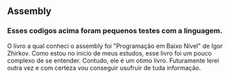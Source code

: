 ## Assembly
### Esses codigos acima foram pequenos testes com a linguagem.

O livro a qual conheci o assembly foi "Programação em Baixo Nível" de Igor Zhirkov.
Como estou no inicio de meus estudos, esse livro foi um pouco complexo de se entender. Contudo, ele é um otimo livro. 
Futuramente lerei outra vez e com certeza vou conseguir usufruir de tuda informação.
